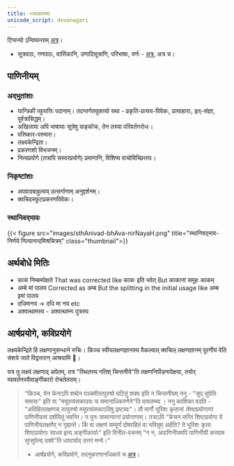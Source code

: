 ```yaml
---
title: +व्याकरणम्
unicode_script: devanagari
---
```


टिप्पन्यो ऽन्विष्यन्ताम् [अत्र](https://docs.google.com/spreadsheets/d/1YTU1e2CIeUXqsu06z_pfugpt3lkMeXeZLbLauOtksCQ/edit#gid=1755855185)।
- सूत्रपाठः, गणपाठः, वार्त्तिकानि, उणादिसूत्राणि, परिभाषाः, वर्णः - [अत्र](https://docs.google.com/spreadsheets/d/1208pyOsYiZlS5fmm8tYEq2qbCzqWgPnMYNUf1-1uRJM/edit#gid=0), अत्र च। 

## पाणिनीयम्
### अद्भुतांशाः
- यान्त्रिकी व्युत्पत्तिः पदानाम्। तदन्तर्गतयुक्तयो यथा - प्रकृति-प्रत्यय-विवेकः, प्रत्याहाराः, इत्-संज्ञा, पूर्वत्रासिद्धम्।
- अखिलाया अपि भाषायाः सूत्रेषु सङ्कोचः, तेन तस्या परिवर्तनरोधः। 
- परिष्कार-परम्परा। 
- लक्ष्यकेन्द्रिता।
- प्रकरणशो विभजनम्। 
- नित्यप्रयोगे (तत्रापि सस्वरप्रयोगे) प्रमाणानि, विशिष्य वाचोविच्छित्तयः।

### निकृष्टांशाः
- अपवादबाहुल्यय् उत्सर्गाणाम् अनुद्दर्शनम्। 
- क्वचिदस्फुटप्रकरणविवेकः।


### स्थानिवद्भावः
{{< figure src="images/sthAnivad-bhAva-nirNayaH.png" title="स्थानिवद्भाव-निर्णये नित्यानन्दमिश्रचित्रम्" class="thumbnail">}}

## अर्थबोधे मितिः
- काकं निम्बमपेक्षते  That was corrected like काकः इति भवेत्  But काकानां समूहः काकम्
- अम्बे मां पालय  Corrected as अम्ब But the splitting in the initial usage like अम्ब इमां पालय 
- दधिमानय -> दधि मा नय etc
- अश्वत्थामस्य - अश्वत्थाम्नः पुत्रस्य


## आर्षप्रयोगे, कविप्रयोगे
लक्ष्यकेन्द्रिते हि लक्षणानुसन्धाने रुचिः। किञ्च स्वीयलक्षणज्ञानस्य वैकल्यात् क्वचिल् लक्षणज्ञानम् पूरणीयं वेति संशये जाते विद्वत्तरान् आश्रयामि 🙏।  

यत्र तु लक्ष्यं लक्षणाद् अपेतम्, तत्र "स्थितस्य गतिश् चिन्तनीये"ति लक्षणनिपीडनापेक्षया, तयोर् व्यावर्तनस्यैवाङ्गीकारो रोचतेतराम्। 

  
> "किञ्च, येन केनाऽपि शब्देन पञ्चमीतत्पुरुषो घटितुं शक्य इति न चिन्तनीयम् ननु \- "सुप् सुपेति समासः" इति वा "मयूरव्यंसकादयः च समानाधिकरणेने"ति वावलम्ब्य । ननु काशिका वदति \- "अविहितलक्षणस् तत्पुरुषो मयूरव्यंसकाऽदिषु द्रष्टव्यः"। तौ मार्गौ भूरिशः कृतानां *शिष्ट*प्रयोगाणां पाणिनीयत्वं दर्शयितुं भवन्ति। न पुनः सामान्यानां प्रयोगाणाम्।  तत्राऽपि "केचन सन्ति शिष्टप्रयोगा ये पाणिनीयलक्षणैर् न गृह्यन्ते। किं वा लक्षणं सम्पूर्णं दोषरहितं वा भवितुम् अर्हति? ते भूरिशः कृताः शिष्टप्रयोगाः साधव इत्य् अङ्गीकार्याः" इति विनीत-वचनम् "न न, अपाणिनीयमपि पाणिनीयी करवाम सुप्सुपेत्य् उक्वे"ति धार्ष्ट्याद् उत्तरं‌ मन्ये।"
>
> - आर्षप्रयोगे, कविप्रयोगे, तदनुकरणानधिकारे च [अत्र](https://groups.google.com/forum/#!topic/padyadhaaraa/eBu3b4_koo0)।

